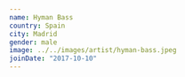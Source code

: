 ```yaml
---
name: Hyman Bass
country: Spain
city: Madrid
gender: male
image: ../../images/artist/hyman-bass.jpeg
joinDate: "2017-10-10"
---
```

